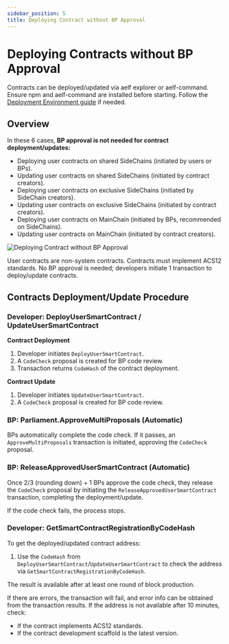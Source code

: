 ```yaml
---
sidebar_position: 5
title: Deploying Contract without BP Approval
---
```


# Deploying Contracts without BP Approval

Contracts can be deployed/updated via aelf explorer or aelf-command. Ensure npm and aelf-command are installed before starting. Follow the [Deployment Environment guide](/tools/smart-contract-templates/development-environment) if needed.

## Overview

In these 6 cases, **BP approval is not needed for contract deployment/updates:**

- Deploying user contracts on shared SideChains (initiated by users or BPs).
- Updating user contracts on shared SideChains (initiated by contract creators).
- Deploying user contracts on exclusive SideChains (initiated by SideChain creators).
- Updating user contracts on exclusive SideChains (initiated by contract creators).
- Deploying user contracts on MainChain (initiated by BPs, recommended on SideChains).
- Updating user contracts on MainChain (initiated by contract creators).

![Deploying Contract without BP Approval](/img/No-BP-approval-required.webp)

User contracts are non-system contracts. Contracts must implement ACS12 standards. No BP approval is needed; developers initiate 1 transaction to deploy/update contracts.

## Contracts Deployment/Update Procedure

### Developer: DeployUserSmartContract / UpdateUserSmartContract

**Contract Deployment**

1. Developer initiates `DeployUserSmartContract`.
2. A `CodeCheck` proposal is created for BP code review.
3. Transaction returns `CodeHash` of the contract deployment.

**Contract Update**

1. Developer initiates `UpdateUserSmartContract`.
2. A `CodeCheck` proposal is created for BP code review.

### BP: Parliament.ApproveMultiProposals (Automatic)

BPs automatically complete the code check. If it passes, an `ApproveMultiProposals` transaction is initiated, approving the `CodeCheck` proposal.

### BP: ReleaseApprovedUserSmartContract (Automatic)

Once 2/3 (rounding down) + 1 BPs approve the code check, they release the `CodeCheck` proposal by initiating the `ReleaseApprovedUserSmartContract` transaction, completing the deployment/update.

If the code check fails, the process stops.

### Developer: GetSmartContractRegistrationByCodeHash

To get the deployed/updated contract address:

1. Use the `CodeHash` from `DeployUserSmartContract`/`UpdateUserSmartContract` to check the address via `GetSmartContractRegistrationByCodeHash`.

The result is available after at least one round of block production.

If there are errors, the transaction will fail, and error info can be obtained from the transaction results. If the address is not available after 10 minutes, check:

- If the contract implements ACS12 standards.
- If the contract development scaffold is the latest version.